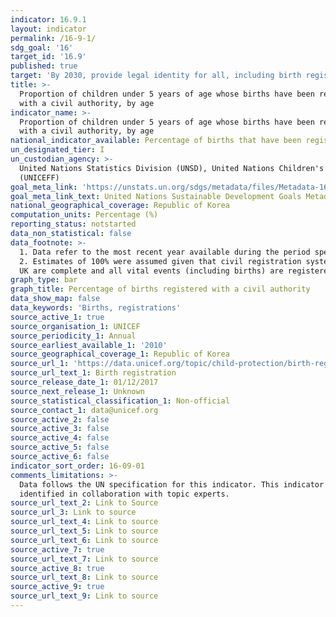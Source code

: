 ```yaml
---
indicator: 16.9.1
layout: indicator
permalink: /16-9-1/
sdg_goal: '16'
target_id: '16.9'
published: true
target: 'By 2030, provide legal identity for all, including birth registration'
title: >-
  Proportion of children under 5 years of age whose births have been registered
  with a civil authority, by age
indicator_name: >-
  Proportion of children under 5 years of age whose births have been registered
  with a civil authority, by age
national_indicator_available: Percentage of births that have been registered with a civil authority
un_designated_tier: I
un_custodian_agency: >-
  United Nations Statistics Division (UNSD), United Nations Children's Fund
  (UNICEFF)
goal_meta_link: 'https://unstats.un.org/sdgs/metadata/files/Metadata-16-09-01.pdf'
goal_meta_link_text: United Nations Sustainable Development Goals Metadata (PDF 208 KB)
national_geographical_coverage: Republic of Korea
computation_units: Percentage (%)
reporting_status: notstarted
data_non_statistical: false
data_footnote: >-
  1. Data refer to the most recent year available during the period specified.
  2. Estimates of 100% were assumed given that civil registration systems in the
  UK are complete and all vital events (including births) are registered.
graph_type: bar
graph_title: Percentage of births registered with a civil authority
data_show_map: false
data_keywords: 'Births, registrations'
source_active_1: true
source_organisation_1: UNICEF
source_periodicity_1: Annual
source_earliest_available_1: '2010'
source_geographical_coverage_1: Republic of Korea
source_url_1: 'https://data.unicef.org/topic/child-protection/birth-registration/'
source_url_text_1: Birth registration
source_release_date_1: 01/12/2017
source_next_release_1: Unknown
source_statistical_classification_1: Non-official
source_contact_1: data@unicef.org
source_active_2: false
source_active_3: false
source_active_4: false
source_active_5: false
source_active_6: false
indicator_sort_order: 16-09-01
comments_limitations: >-
  Data follows the UN specification for this indicator. This indicator has been
  identified in collaboration with topic experts.
source_url_text_2: Link to Source
source_url_3: Link to source
source_url_text_4: Link to source
source_url_text_5: Link to source
source_url_text_6: Link to source
source_active_7: true
source_url_text_7: Link to source
source_active_8: true
source_url_text_8: Link to source
source_active_9: true
source_url_text_9: Link to source
---
```

